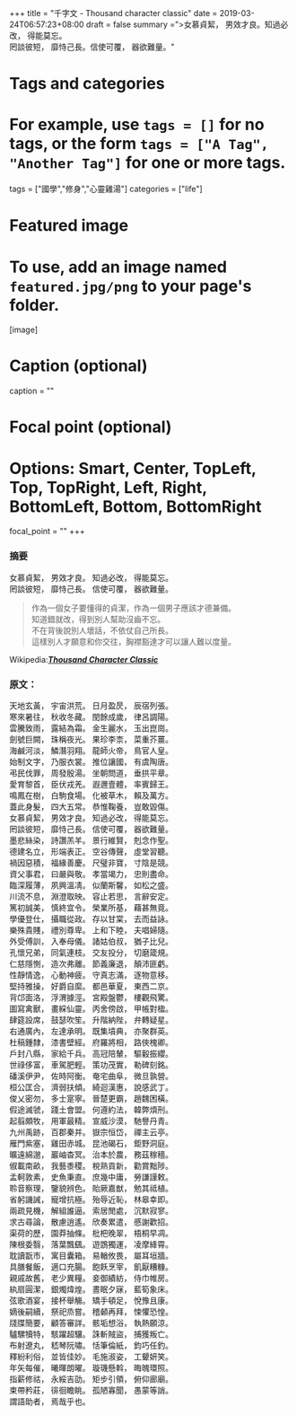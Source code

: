 +++
title = "千字文 - Thousand character classic"
date = 2019-03-24T06:57:23+08:00
draft = false
summary =">女慕貞絜， 男效才良。知過必改， 得能莫忘。<br>罔談彼短， 靡恃己長。信使可覆， 器欲難量。"

# Tags and categories
# For example, use `tags = []` for no tags, or the form `tags = ["A Tag", "Another Tag"]` for one or more tags.
tags = ["國學","修身","心靈雞湯"]
categories = ["life"]

# Featured image
# To use, add an image named `featured.jpg/png` to your page's folder. 
[image]
  # Caption (optional)
  caption = ""

  # Focal point (optional)
  # Options: Smart, Center, TopLeft, Top, TopRight, Left, Right, BottomLeft, Bottom, BottomRight
  focal_point = ""
+++
### 摘要
女慕貞絜， 男效才良。 
知過必改， 得能莫忘。  
罔談彼短， 靡恃己長。 
信使可覆， 器欲難量。 
 
> 作為一個女子要懂得的貞潔，作為一個男子應該才德兼備。  
> 知道錯就改，得到別人幫助沒齒不忘。  
> 不在背後說別人壞話，不依仗自己所長。  
> 這樣別人才願意和你交往，胸襟豁達才可以讓人難以度量。  

Wikipedia:[***Thousand Character Classic***](https://en.wikipedia.org/wiki/Thousand_Character_Classic)
### 原文：
天地玄黃， 宇宙洪荒。 日月盈昃， 辰宿列張。  
寒來暑往， 秋收冬藏。 閏餘成歲， 律呂調陽。  
雲騰致雨， 露結為霜。 金生麗水， 玉出崑崗。  
劍號巨闕， 珠稱夜光。 果珍李柰， 菜重芥薑。  
海鹹河淡， 鱗潛羽翔。 龍師火帝， 鳥官人皇。  
始制文字， 乃服衣裳。 推位讓國， 有虞陶唐。  
弔民伐罪， 周發殷湯。 坐朝問道， 垂拱平章。  
愛育黎首， 臣伏戎羌。 遐邇壹體， 率賓歸王。  
鳴鳳在樹， 白駒食場。 化被草木， 賴及萬方。  
蓋此身髮， 四大五常。 恭惟鞠養， 豈敢毀傷。  
女慕貞絜， 男效才良。 知過必改， 得能莫忘。  
罔談彼短， 靡恃己長。 信使可覆， 器欲難量。  
墨悲絲染， 詩讚羔羊。 景行維賢， 剋念作聖。  
德建名立， 形端表正。 空谷傳聲， 虛堂習聽。  
禍因惡積， 福緣善慶。 尺璧非寶， 寸陰是競。  
資父事君， 曰嚴與敬。 孝當竭力， 忠則盡命。  
臨深履薄， 夙興溫凊。 似蘭斯馨， 如松之盛。  
川流不息， 淵澄取映。 容止若思， 言辭安定。  
篤初誠美， 慎終宜令。 榮業所基， 藉甚無竟。  
學優登仕， 攝職從政。 存以甘棠， 去而益詠。  
樂殊貴賤， 禮別尊卑。 上和下睦， 夫唱婦隨。  
外受傅訓， 入奉母儀。 諸姑伯叔， 猶子比兒。  
孔懷兄弟， 同氣連枝。 交友投分， 切磨箴規。  
仁慈隱惻， 造次弗離。 節義廉退， 顛沛匪虧。  
性靜情逸， 心動神疲。 守真志滿， 逐物意移。  
堅持雅操， 好爵自縻。 都邑華夏， 東西二京。  
背邙面洛， 浮渭據涇。 宮殿盤鬱， 樓觀飛驚。  
圖寫禽獸， 畫綵仙靈。 丙舍傍啟， 甲帳對楹。  
肆筵設席， 鼓瑟吹笙。 升階納陛， 弁轉疑星。  
右通廣內， 左達承明。 既集墳典， 亦聚群英。  
杜稿鍾隸， 漆書壁經。 府羅將相， 路俠槐卿。  
戶封八縣， 家給千兵。 高冠陪輦， 驅轂振纓。  
世祿侈富， 車駕肥輕。 策功茂實， 勒碑刻銘。  
磻溪伊尹， 佐時阿衡。 奄宅曲阜， 微旦孰營。  
桓公匡合， 濟弱扶傾。 綺迴漢惠， 說感武丁。  
俊乂密勿， 多士寔寧。 晉楚更霸， 趙魏困橫。  
假途滅虢， 踐土會盟。 何遵約法， 韓弊煩刑。  
起翦頗牧， 用軍最精。 宣威沙漠， 馳譽丹青。  
九州禹跡， 百郡秦并。 嶽宗恒岱， 禪主云亭。  
雁門紫塞， 雞田赤城。 昆池碣石， 鉅野洞庭。  
曠遠綿邈， 巖岫杳冥。 治本於農， 務茲稼穡。  
俶載南畝， 我藝黍稷。 稅熟貢新， 勸賞黜陟。  
孟軻敦素， 史魚秉直。 庶幾中庸， 勞謙謹敕。  
聆音察理， 鑒貌辨色。 貽厥嘉猷， 勉其祗植。  
省躬譏誡， 寵增抗極。 殆辱近恥， 林皋幸即。  
兩疏見機， 解組誰逼。 索居閒處， 沉默寂寥。  
求古尋論， 散慮逍遙。 欣奏累遣， 慼謝歡招。  
渠荷的歷， 園莽抽條。 枇杷晚翠， 梧桐早凋。  
陳根委翳， 落葉飄颻。 遊鵾獨運， 凌摩絳霄。  
耽讀翫市， 寓目囊箱。 易輶攸畏， 屬耳垣牆。  
具膳餐飯， 適口充腸。 飽飫烹宰， 飢厭糟糠。  
親戚故舊， 老少異糧。 妾御績紡， 侍巾帷房。  
紈扇圓潔， 銀燭煒煌。 晝眠夕寐， 藍筍象床。  
弦歌酒宴， 接杯舉觴。 矯手頓足， 悅豫且康。  
嫡後嗣續， 祭祀烝嘗。 稽顙再拜， 悚懼恐惶。  
牋牒簡要， 顧答審詳。 骸垢想浴， 執熱願涼。  
驢騾犢特， 駭躍超驤。 誅斬賊盜， 捕獲叛亡。  
布射遼丸， 嵇琴阮嘯。 恬筆倫紙， 鈞巧任釣。  
釋紛利俗， 並皆佳妙。 毛施淑姿， 工顰妍笑。  
年矢每催， 曦暉朗曜。 璇璣懸斡， 晦魄環照。  
指薪修祜， 永綏吉劭。 矩步引領， 俯仰廊廟。  
束帶矜莊， 徘徊瞻眺。 孤陋寡聞， 愚蒙等誚。  
謂語助者， 焉哉乎也。  
